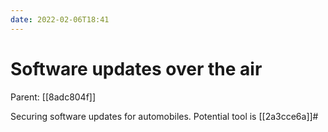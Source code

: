 ```yaml
---
date: 2022-02-06T18:41
---
```


# Software updates over the air
Parent: [[8adc804f]]

Securing software updates for automobiles. Potential tool is [[2a3cce6a]]#
